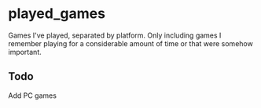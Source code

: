 # played_games
Games I've played, separated by platform. 
Only including games I remember playing for a considerable amount of time or that were somehow important.

## Todo
Add PC games
